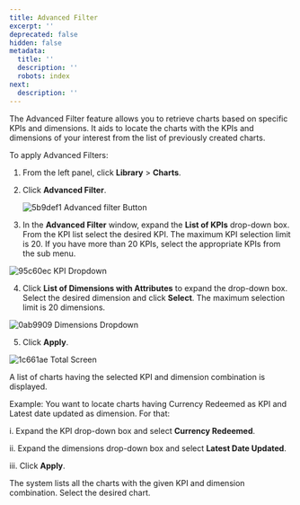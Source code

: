 ```yaml
---
title: Advanced Filter
excerpt: ''
deprecated: false
hidden: false
metadata:
  title: ''
  description: ''
  robots: index
next:
  description: ''
---
```

The Advanced Filter feature allows you to retrieve charts based on specific KPIs and dimensions. It aids to locate the charts with the KPIs and dimensions of your interest from the list of previously created charts.

To apply Advanced Filters:

1. From the left panel, click **Library** > **Charts**.
2. Click **Advanced Filter**. 

   ![5b9def1 Advanced filter Button](https://files.readme.io/5b9def1-Advanced_filter_Button.png)
3. In the **Advanced Filter** window, expand the **List of KPIs** drop-down box. From the KPI list select the desired KPI. The maximum KPI selection limit is 20. If you have more than 20 KPIs, select the appropriate KPIs from the sub menu.

![95c60ec KPI Dropdown](https://files.readme.io/95c60ec-KPI_Dropdown.png)

4. Click **List of Dimensions with Attributes** to expand the drop-down box.  Select the desired dimension and click **Select**. The maximum selection limit is 20 dimensions.

![0ab9909 Dimensions Dropdown](https://files.readme.io/0ab9909-Dimensions_Dropdown.png)

5. Click **Apply**.

![1c661ae Total Screen](https://files.readme.io/1c661ae-Total_Screen.png)

A list of charts having the selected KPI and dimension combination is displayed.

Example: You want to locate charts having Currency Redeemed as KPI and Latest date updated as dimension. For that:

i. Expand the KPI drop-down box and select **Currency Redeemed**.

ii. Expand the dimensions drop-down box and select **Latest Date Updated**.

iii. Click **Apply**.

The system lists all the charts with the given KPI and dimension combination. Select the desired chart.
